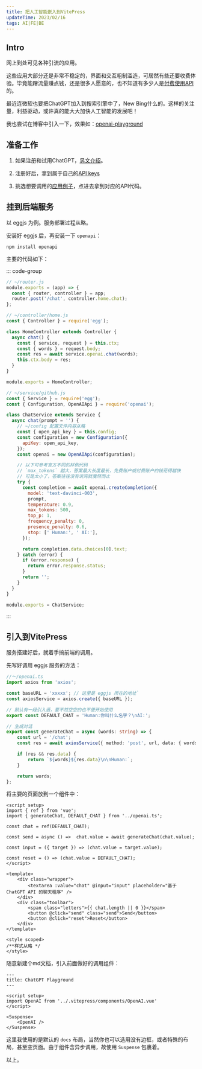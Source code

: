 ```yaml
---
title: 把人工智能嵌入到VitePress
updateTime: 2023/02/16
tags: AI|FE|BE
---
```


## Intro
网上到处可见各种引流的应用。

这些应用大部分还是非常不稳定的，界面和交互粗制滥造，可居然有些还要收费体验。毕竟能蹭流量赚点钱，还是很多人愿意的，也不知道有多少人是[付费使用API](https://openai.com/api/pricing/)的。

最近连微软也要把ChatGPT加入到搜索引擎中了，New Bing什么的。这样的关注量，利益驱动，或许真的能大大加快人工智能的发展吧！

我也尝试在博客中引入一下，效果如：[openai-playground](/CODES/openai-playground.html)

## 准备工作
1. 如果注册和试用ChatGPT，[另文介绍](/CODES/ChatGPT.html)。

2. 注册好后，拿到属于自己的[API keys](https://platform.openai.com/account/api-keys)

3. 挑选想要调用的[应用例子](https://platform.openai.com/examples)，点进去拿到对应的API代码。

## 挂到后端服务
以 eggjs 为例。服务部署过程从略。

安装好 eggjs 后，再安装一下 `openapi`：

```nodejs
npm install openapi
```

主要的代码如下：

::: code-group
```javascript [router]
// ~/router.js
module.exports = (app) => {
  const { router, controller } = app;
  router.post('/chat', controller.home.chat);
};
```

```javascript [controller]
// ~/controller/home.js
const { Controller } = require('egg');

class HomeController extends Controller {
  async chat() {
    const { service, request } = this.ctx;
    const { words } = request.body;
    const res = await service.openai.chat(words);
    this.ctx.body = res;
  }
}

module.exports = HomeController;
```

```javascript [service]
// ~/service/github.js
const { Service } = require('egg');
const { Configuration, OpenAIApi } = require('openai');

class ChatService extends Service {
  async chat(prompt = '') {
    // ~/config 配置文件内容从略
    const { open_api_key } = this.config;
    const configuration = new Configuration({
      apiKey: open_api_key,
    });
    const openai = new OpenAIApi(configuration);

    // 以下可参考官方不同的样例代码
    // `max_tokens` 越大，答案最大长度最长，免费账户或付费账户的钱花得越快
    // 可是太小了，答案往往没有说完就戛然而止
    try {
      const completion = await openai.createCompletion({
        model: 'text-davinci-003',
        prompt,
        temperature: 0.9,
        max_tokens: 500, 
        top_p: 1,
        frequency_penalty: 0,
        presence_penalty: 0.6,
        stop: [' Human:', ' AI:'],
      });

      return completion.data.choices[0].text;
    } catch (error) {
      if (error.response) {
        return error.response.status;
      }
      return '';
    }
  }
}

module.exports = ChatService;
```
:::

## 引入到VitePress
服务搭建好后，就着手搞前端的调用。

先写好调用 eggjs 服务的方法：

```typescript
//～/openai.ts
import axios from 'axios';

const baseURL = 'xxxxx'; // 这里是 eggjs 所在的地址`
const axiosService = axios.create({ baseURL });

// 默认有一段引入语，要不然空空的也不便开始使用
export const DEFAULT_CHAT = 'Human:你叫什么名字？\nAI:';

// 生成对话
export const generateChat = async (words: string) => {
    const url = '/chat';
    const res = await axiosService({ method: 'post', url, data: { words } });

    if (res && res.data) {
        return `${words}${res.data}\n\nHuman:`;
    }

    return words;
};
```

将主要的页面放到一个组件中：

```vue
<script setup>
import { ref } from 'vue';
import { generateChat, DEFAULT_CHAT } from '../openai.ts';

const chat = ref(DEFAULT_CHAT);

const send = async () =>  chat.value = await generateChat(chat.value);

const input = ({ target }) => (chat.value = target.value);

const reset = () => (chat.value = DEFAULT_CHAT);
</script>

<template>
    <div class="wrapper">
        <textarea :value="chat" @input="input" placeholder="基于 ChatGPT API 的聊天程序" />
    </div>
    <div class="toolbar">
        <span class="letters">{{ chat.length || 0 }}</span>
        <button @click="send" class="send">Send</button>
        <button @click="reset">Reset</button>
    </div>
</template>

<style scoped>
/**样式从略 */
</style>

```

随意新建个md文档，引入前面做好的调用组件：

```vue
---
title: ChatGPT Playground
---

<script setup>
import OpenAI from '../.vitepress/components/OpenAI.vue'
</script>

<Suspense>
    <OpenAI />
</Suspense>
```

这里我使用的是默认的 `docs` 布局，当然你也可以选用没有边框，或者特殊的布局，甚至空页面。由于组件含异步调用，故使用 `Suspense` 包裹着。

以上。
